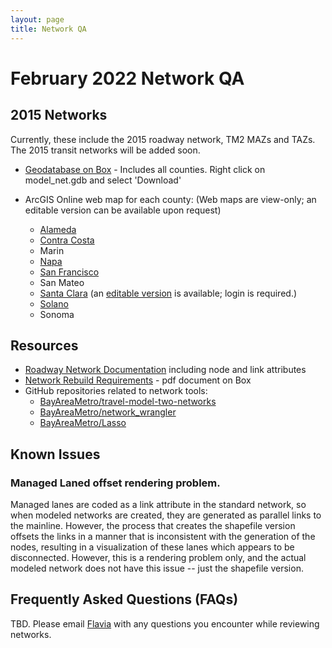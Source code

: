 ```yaml
---
layout: page
title: Network QA
---
```

# February 2022 Network QA

## 2015 Networks

Currently, these include the 2015 roadway network, TM2 MAZs and TAZs.  The 2015 transit networks will be added soon.

* [Geodatabase on Box](https://mtcdrive.box.com/s/j0gd3suiefdlebkn6v2jpws87aq3cmec) - Includes all counties. Right click on model_net.gdb and select 'Download'

* ArcGIS Online web map for each county:
  (Web maps are view-only; an editable version can be available upon request)

  * [Alameda](https://mtc.maps.arcgis.com/home/webmap/viewer.html?webmap=d21c975d3b384e2c8a8e3ee6b4a4fd52)
  * [Contra Costa](https://arcg.is/0zy0zq)
  * Marin
  * [Napa](https://arcg.is/1einHf)
  * [San Francisco](https://arcg.is/0fX48u)
  * San Mateo
  * [Santa Clara](https://arcg.is/1rzbCL0) (an [editable version](https://arcg.is/1POXza) is available; login is required.)
  * [Solano](https://arcg.is/H1zKW)
  * Sonoma

## Resources

* [Roadway Network Documentation](/travel-model-two/input/#roadway-network) including node and link attributes
* [Network Rebuild Requirements](https://mtcdrive.box.com/s/mrunshse2ygf7sfvkt695gzshfpascz5) - pdf document on Box
* GitHub repositories related to network tools:
  * [BayAreaMetro/travel-model-two-networks](https://github.com/BayAreaMetro/travel-model-two-networks/tree/develop)
  * [BayAreaMetro/network_wrangler](https://github.com/BayAreaMetro/network_wrangler/tree/generic_agency)
  * [BayAreaMetro/Lasso](https://github.com/BayAreaMetro/Lasso/tree/mtc_parameters)

## Known Issues

### Managed Laned offset rendering problem.

Managed lanes are coded as a link attribute in the standard network, so when modeled networks are created, they are generated as parallel links to the mainline.  However, the process that creates the shapefile version offsets the links in a manner that is inconsistent with the generation of the nodes, resulting in a visualization of these lanes which appears to be disconnected.  However, this is a rendering problem only, and the actual modeled network does not have this issue -- just the shapefile version.

## Frequently Asked Questions (FAQs)

TBD.  Please email [Flavia](mailto:ftsang@bayareametro.gov) with any questions you encounter while reviewing networks.
